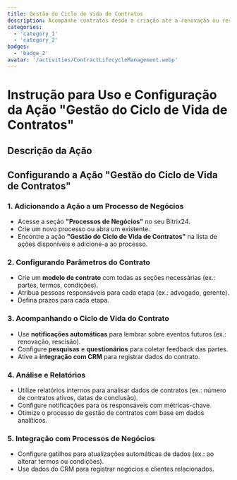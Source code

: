 ```yaml
---
title: Gestão do Ciclo de Vida de Contratos
description: Acompanhe contratos desde a criação até a renovação ou rescisão.
categories: 
  - 'category_1'
  - 'category_2'
badges: 
  - 'badge_2'
avatar: '/activities/ContractLifecycleManagement.webp'
---
```


# Instrução para Uso e Configuração da Ação "Gestão do Ciclo de Vida de Contratos"

## Descrição da Ação

## Configurando a Ação "Gestão do Ciclo de Vida de Contratos"

### 1. Adicionando a Ação a um Processo de Negócios
- Acesse a seção **"Processos de Negócios"** no seu Bitrix24.
- Crie um novo processo ou abra um existente.
- Encontre a ação **"Gestão do Ciclo de Vida de Contratos"** na lista de ações disponíveis e adicione-a ao processo.

### 2. Configurando Parâmetros do Contrato
- Crie um **modelo de contrato** com todas as seções necessárias (ex.: partes, termos, condições).
- Atribua pessoas responsáveis para cada etapa (ex.: advogado, gerente).
- Defina prazos para cada etapa.

### 3. Acompanhando o Ciclo de Vida do Contrato
- Use **notificações automáticas** para lembrar sobre eventos futuros (ex.: renovação, rescisão).
- Configure **pesquisas** e **questionários** para coletar feedback das partes.
- Ative a **integração com CRM** para registrar dados do contrato.

### 4. Análise e Relatórios
- Utilize relatórios internos para analisar dados de contratos (ex.: número de contratos ativos, datas de conclusão).
- Configure notificações para os responsáveis com métricas-chave.
- Otimize o processo de gestão de contratos com base em dados analíticos.

### 5. Integração com Processos de Negócios
- Configure gatilhos para atualizações automáticas de dados (ex.: ao alterar termos ou condições).
- Use dados do CRM para registrar negócios e clientes relacionados.